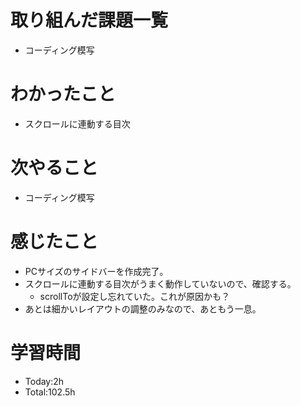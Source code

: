 # 取り組んだ課題一覧
- コーディング模写

# わかったこと
- スクロールに連動する目次

# 次やること
- コーディング模写

# 感じたこと
- PCサイズのサイドバーを作成完了。
- スクロールに連動する目次がうまく動作していないので、確認する。
  - scrollToが設定し忘れていた。これが原因かも？
- あとは細かいレイアウトの調整のみなので、あともう一息。

# 学習時間
- Today:2h
- Total:102.5h
